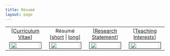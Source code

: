 ```yaml
---
title: Résumé
layout: page
---
```


<table style="border:0;width:100%;">
<tr>
<td style="width:25%;border:0;text-align:center;vertical-align:middle;">[<a href="https://www.dropbox.com/s/3f2tk50o3jczpm0/cv.pdf">Curriculum Vitae</a>]</td>
<td style="width:25%;border:0;text-align:center;vertical-align:middle;">Résumé [<a href="https://www.dropbox.com/s/f74tocrgnbmmecu/resume.pdf">short</a> | <a href="https://www.dropbox.com/s/kwzrvb8yl8cbnr2/resumelong.pdf">long</a>]</td>
<td style="width:25%;border:0;text-align:center;vertical-align:middle;">[<a href="https://www.dropbox.com/s/qqdqsvcgsubt108/researchStatement.pdf">Research Statement</a>]</td>
<td style="width:25%;border:0;text-align:center;vertical-align:middle;">[<a href="https://www.dropbox.com/s/s8s09v7mfqhop3y/interests.pdf">Teaching Interests</a>]</td>
</tr>
<tr>
<td style="width:25%;border:0;text-align:center;vertical-align:middle;">
<a href="https://www.dropbox.com/s/3f2tk50o3jczpm0/cv.pdf"><img src="http://farm6.static.flickr.com/5260/5449376333_b26f51a3e2_d.jpg" width="90%" style="border:1px solid black;"></a>
</td>
<td style="width:25%;border:0;text-align:center;vertical-align:middle;">
<img src="http://farm6.static.flickr.com/5259/5449986444_4220d81a27_d.jpg" width="90%" style="border:1px solid black;">
</td>
<td style="width:25%;border:0;text-align:center;vertical-align:middle;"><a href="https://www.dropbox.com/s/qqdqsvcgsubt108/researchStatement.pdf"><img src="http://farm5.static.flickr.com/4082/5449407883_71fb8a80dc_d.jpg" width="90%" style="border:1px solid black;"></a></td>
<td style="width:25%;border:0;text-align:center;vertical-align:middle;"><a href="https://www.dropbox.com/s/s8s09v7mfqhop3y/interests.pdf"><img src="http://farm8.staticflickr.com/7218/7253655898_b132daf627_b_d.jpg" width="90%" style="border:1px solid black;"></a></td>
</tr>
</table>

